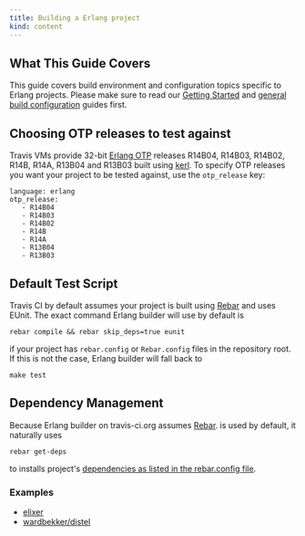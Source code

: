 ```yaml
---
title: Building a Erlang project
kind: content
---
```


## What This Guide Covers

This guide covers build environment and configuration topics specific to Erlang projects. Please make sure to read our [Getting Started](/docs/user/getting-started/) and [general build configuration](/docs/user/build-configuration/) guides first.


## Choosing OTP releases to test against

Travis VMs provide 32-bit [Erlang OTP](http://www.erlang.org/download.html) releases R14B04, R14B03, R14B02, R14B, R14A, R13B04 and R13B03 built using [kerl](https://github.com/spawngrid/kerl/tree/).
To specify OTP releases you want your project to be tested against, use the `otp_release` key:

    language: erlang
    otp_release:
       - R14B04
       - R14B03
       - R14B02
       - R14B
       - R14A
       - R13B04
       - R13B03



## Default Test Script

Travis CI by default assumes your project is built using [Rebar](https://github.com/basho/rebar) and uses EUnit. The exact command Erlang builder
will use by default is

    rebar compile && rebar skip_deps=true eunit

if your project has `rebar.config` or `Rebar.config` files in the repository root. If this is not the case, Erlang builder will fall back to

    make test



## Dependency Management

Because Erlang builder on travis-ci.org assumes [Rebar](https://github.com/basho/rebar). is used by default, it naturally uses

    rebar get-deps

to installs project's [dependencies as listed in the rebar.config file](https://github.com/basho/riak/blob/master/rebar.config).



### Examples

 * [elixer](https://github.com/josevalim/elixir/blob/master/.travis.yml)
 * [wardbekker/distel](https://github.com/wardbekker/distel/blob/master/.travis.yml)
